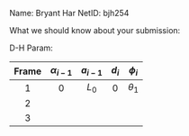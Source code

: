 Name: Bryant Har
NetID: bjh254

What we should know about your submission:

D-H Param:


| Frame | $\alpha_{i-1}$    | $a_{i-1}$    | $d_i$ | $\phi_i$ |
| :---:   | :---: | :---: | :---: | :---: |
| 1 |  0  |  $L_0$  | 0 | $\theta_1$ |
| 2 |    |    |  |  |
| 3 |    |    |  |  |
